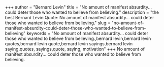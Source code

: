 +++
author = "Bernard Levin"
title = "No amount of manifest absurdity... could deter those who wanted to believe from believing."
description = "the best Bernard Levin Quote: No amount of manifest absurdity... could deter those who wanted to believe from believing."
slug = "no-amount-of-manifest-absurdity-could-deter-those-who-wanted-to-believe-from-believing"
keywords = "No amount of manifest absurdity... could deter those who wanted to believe from believing.,bernard levin,bernard levin quotes,bernard levin quote,bernard levin sayings,bernard levin saying,quotes, sayings,quote, saying, motivation"
+++
No amount of manifest absurdity... could deter those who wanted to believe from believing.
